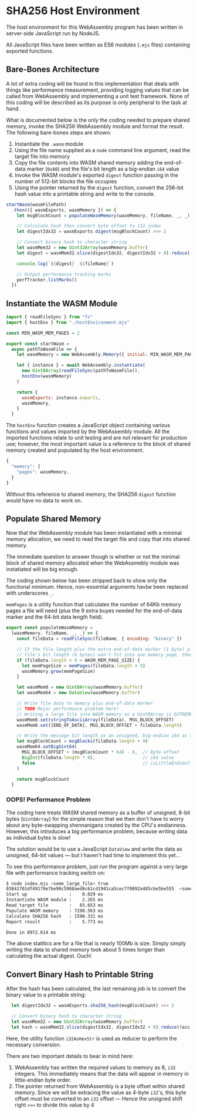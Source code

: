 # SHA256 Host Environment

The host environment for this WebAssembly program has been written in server-side JavaScript run by NodeJS.

All JavaScript files have been written as ES6 modules (`.mjs` files) containing exported functions.

## Bare-Bones Architecture

A lot of extra coding will be found in this implementation that deals with things like performance measurement, providing logging values that can be called from WebAssembly and implementing a unit test framework.
None of this coding will be described as its purpose is only peripheral to the task at hand.

What is documented below is the only the coding needed to prepare shared memory, invoke the SHA256 WebAssembly module and format the result.
The following bare-bones steps are shown:

1. Instantiate the `.wasm` module
2. Using the file name supplied as a `node` command line argument, read the target file into memory
3. Copy the file contents into WASM shared memory adding the end-of-data marker (`0x80`) and the file's bit length as a big-endian `i64` value
4. Invoke the WASM module's exported `digest` function passing in the number of 512-bit blocks the file occupies
5. Using the pointer returned by the `digest` function, convert the 256-bit hash value into a printable string and write to the console.

```javascript
startWasm(wasmFilePath)
  .then(({ wasmExports, wasmMemory }) => {
    let msgBlockCount = populateWasmMemory(wasmMemory, fileName, _, _)

    // Calculate hash then convert byte offset to i32 index
    let digestIdx32 = wasmExports.digest(msgBlockCount) >>> 2

    // Convert binary hash to character string
    let wasmMem32 = new Uint32Array(wasmMemory.buffer)
    let digest = wasmMem32.slice(digestIdx32, digestIdx32 + 8).reduce((acc, i32) => acc += i32AsHexStr(i32), "")

    console.log(`${digest}  ${fileName}`)

    // Output performance tracking marks
    perfTracker.listMarks()
  })
```

## Instantiate the WASM Module

```javascript
import { readFileSync } from "fs"
import { hostEnv } from "./hostEnvironment.mjs"

const MIN_WASM_MEM_PAGES = 2

export const startWasm =
  async pathToWasmFile => {
    let wasmMemory = new WebAssembly.Memory({ initial: MIN_WASM_MEM_PAGES })

    let { instance } = await WebAssembly.instantiate(
      new Uint8Array(readFileSync(pathToWasmFile)),
      hostEnv(wasmMemory)
    )

    return {
      wasmExports: instance.exports,
      wasmMemory,
    }
  }
```

The `hostEnv` function creates a JavaScript object containing various functions and values imported by the WebAssembly module.
All the imported functions relate to unit testing and are not relevant for production use; however, the most important value is a reference to the block of shared memory created and populated by the host environment.

```javascript
{
  "memory": {
    "pages": wasmMemory,
  }
}
```

Without this reference to shared memory, the SHA256 `digest` function would have no data to work on.

## Populate Shared Memory

Now that the WebAssembly module has been instantiated with a minimal memory allocation, we need to read the target file and copy that into shared memory.

The immediate question to answer though is whether or not the minimal block of shared memory allocated when the WebAssmebly module was instatiated will be big enough.

The coding shown below has been stripped back to show only the functional minimum.
Hence, non-essential arguments havbe been replaced with underscores `_`.

`memPages` is a utility function that calculates the number of 64Kb memory pages a file will need (plus the 9 extra buyes needed for the end-of-data marker and the 64-bit data length field).

```javascript
export const populateWasmMemory =
  (wasmMemory, fileName, _, _) => {
    const fileData = readFileSync(fileName, { encoding: "binary" })

    // If the file length plus the extra end-of-data marker (1 byte) plus the 64-bit, unsigned integer holding the
    // file's bit length (8 bytes) won't fit into one memory page, then grow WASM memory
    if (fileData.length + 9 > WASM_MEM_PAGE_SIZE) {
      let memPageSize = memPages(fileData.length + 9)
      wasmMemory.grow(memPageSize)
    }

    let wasmMem8 = new Uint8Array(wasmMemory.buffer)
    let wasmMem64 = new DataView(wasmMemory.buffer)

    // Write file data to memory plus end-of-data marker
    // TODO Major performance problem here!
    // Writing a large file into WASM memory as a Uint8Array is EXTREMELY slow!!
    wasmMem8.set(stringToAsciiArray(fileData), MSG_BLOCK_OFFSET)
    wasmMem8.set([END_OF_DATA], MSG_BLOCK_OFFSET + fileData.length)

    // Write the message bit length as an unsigned, big-endian i64 as the last 64 bytes of the last message block
    let msgBlockCount = msgBlocks(fileData.length + 9)
    wasmMem64.setBigUint64(
      MSG_BLOCK_OFFSET + (msgBlockCount * 64) - 8,  // Byte offset
      BigInt(fileData.length * 8),                  // i64 value
      false                                         // isLittleEndian?
    )

    return msgBlockCount
  }
```

### OOPS! Performance Problem

The coding here treats WASM shared memory as a buffer of unsigned, 8-bit bytes (`Uint8Array`) for the simple reason that we then don't have to worry about any byte-swapping shennanigans created by the CPU's endianness.
However, this introduces a big performance problem, because writing data as individual bytes is slow!

The solution would be to use a JavaScript `DataView` and write the data as unsigned, 64-bit values &mdash; but I haven't had time to implement this yet...

To see this performance problem, just run the program against a very large file with performance tracking switch on:

```bash
$ node index.mjs <some_large_file> true
03841701df49179e7be90c5988aed8c61cd1941ca5cec7f0092a485cbe5be555  <some_large_file>
Start up                :    0.029 ms
Instantiate WASM module :    2.265 ms
Read target file        :   83.653 ms
Populate WASM memory    : 7290.563 ms
Calculate SHA256 hash   : 1590.331 ms
Report result           :    5.773 ms

Done in 8972.614 ms
```

The above statitics are for a file that is nearly 100Mb is size.  Simply simply writing the data to shared memory took about 5 times longer than calculating the actual digest.
Ouch!

## Convert Binary Hash to Printable String

After the hash has been calculated, the last remaining job is to convert the binary value to a printable string:

```javascript
  let digestIdx32 = wasmExports.sha256_hash(msgBlockCount) >>> 2

  // Convert binary hash to character string
  let wasmMem32 = new Uint32Array(wasmMemory.buffer)
  let hash = wasmMem32.slice(digestIdx32, digestIdx32 + 8).reduce((acc, i32) => acc += i32AsHexStr(i32), "")
```

Here, the utility function `i32AsHexStr` is used as reducer to perform the necessary conversion.

There are two important details to bear in mind here:

1. WebAssembly has written the required values to memory as 8, `i32` integers.
   This immediately means that the data will appear in memory in little-endian byte order.
1. The pointer returned from WebAssembly is a byte offset within shared memory.
   Since we will be extracing the value as 4-byte `i32`'s, this byte offset must be converted to an `i32` offset &mdash; Hence the unsigned shift right `>>>` to divide this value by 4
